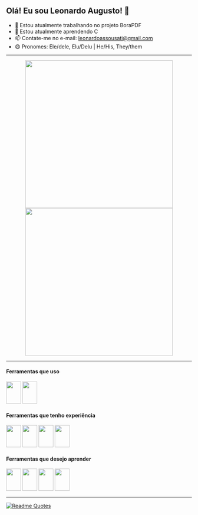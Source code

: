 ## Olá! Eu sou Leonardo Augusto! 👋
- 🔭 Estou atualmente trabalhando no projeto BoraPDF
- 🌱 Estou atualmente aprendendo C
- 📫 Contate-me no e-mail: leonardoassousati@gmail.com
- 😄 Pronomes: Ele/dele, Elu/Delu | He/His, They/them

---

<p align="center">
  <img src="https://github-readme-stats.vercel.app/api?username=LeonardAugusto&show_icons=true&theme=dark" width="400">
  <img src="https://github-readme-streak-stats.herokuapp.com?user=LeonardAugusto&theme=dark&hide_border=true" width="400">
</p>

---
#### Ferramentas que uso
<img src="https://cdn.jsdelivr.net/gh/devicons/devicon/icons/c/c-line.svg" width='40' height='60' /> <img src="https://cdn.jsdelivr.net/gh/devicons/devicon/icons/cplusplus/cplusplus-line.svg"  width='40' height='60'/>
                  

#### Ferramentas que tenho experiência
<img src="https://cdn.jsdelivr.net/gh/devicons/devicon/icons/java/java-plain.svg" width='40' height='60' />  <img src="https://cdn.jsdelivr.net/gh/devicons/devicon/icons/javascript/javascript-original.svg" width='40' height='60'/> <img src="https://cdn.jsdelivr.net/gh/devicons/devicon/icons/css3/css3-plain.svg" width='40' height='60' /> <img src="https://cdn.jsdelivr.net/gh/devicons/devicon/icons/html5/html5-plain.svg" width='40' height='60' />
          
                    
#### Ferramentas que desejo aprender
<img src="https://cdn.jsdelivr.net/gh/devicons/devicon/icons/aftereffects/aftereffects-original.svg" width='40' height='60' /> <img src="https://cdn.jsdelivr.net/gh/devicons/devicon/icons/photoshop/photoshop-line.svg" width='40' height='60' /> <img src="https://cdn.jsdelivr.net/gh/devicons/devicon/icons/unrealengine/unrealengine-original.svg" width='40' height='60' /> <img src="https://cdn.jsdelivr.net/gh/devicons/devicon/icons/python/python-plain.svg" width='40' height='60'  />
          
          
          
          
---
[![Readme Quotes](https://quotes-github-readme.vercel.app/api?type=horizontal&theme=dark&quote=Its%20always%20darkest%20before%20the%20dawn.&author=Florence%20Welch)](https://github.com/piyushsuthar/github-readme-quotes)
